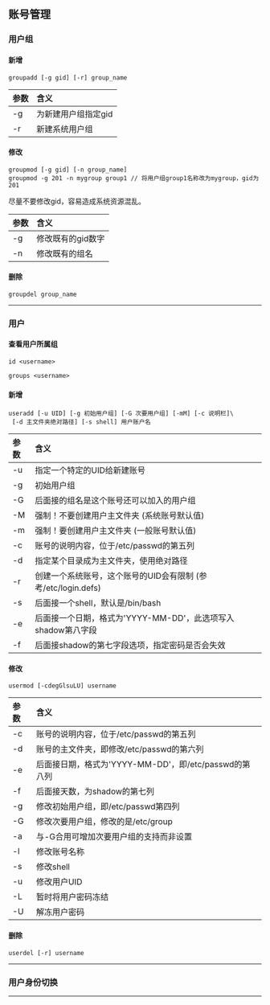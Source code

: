 ## 账号管理

### 用户组
#### 新增
```
groupadd [-g gid] [-r] group_name
```

参数|含义
:--|:--
-g|为新建用户组指定gid
-r|新建系统用户组

#### 修改
```
groupmod [-g gid] [-n group_name]
groupmod -g 201 -n mygroup group1 // 将用户组group1名称改为mygroup，gid为201
```
尽量不要修改gid，容易造成系统资源混乱。

参数|含义
:--|:--
-g|修改既有的gid数字
-n|修改既有的组名


#### 删除
```
groupdel group_name
```
***

### 用户

#### 查看用户所属组
```
id <username>

groups <username>
```

#### 新增
```
useradd [-u UID] [-g 初始用户组] [-G 次要用户组] [-mM] [-c 说明栏]\
 [-d 主文件夹绝对路径] [-s shell] 用户账户名
```

参数|含义
:--|:--
-u|指定一个特定的UID给新建账号
-g|初始用户组
-G|后面接的组名是这个账号还可以加入的用户组
-M|强制！不要创建用户主文件夹 (系统账号默认值)
-m|强制！要创建用户主文件夹 (一般账号默认值)
-c|账号的说明内容，位于/etc/passwd的第五列
-d|指定某个目录成为主文件夹，使用绝对路径
-r|创建一个系统账号，这个账号的UID会有限制 (参考/etc/login.defs)
-s|后面接一个shell，默认是/bin/bash
-e|后面接一个日期，格式为'YYYY-MM-DD'，此选项写入shadow第八字段
-f|后面接shadow的第七字段选项，指定密码是否会失效

#### 修改
```
usermod [-cdegGlsuLU] username
```

参数|含义
:--|:--
-c|账号的说明内容，位于/etc/passwd的第五列
-d|账号的主文件夹，即修改/etc/passwd的第六列
-e|后面接日期，格式为'YYYY-MM-DD'，即/etc/passwd的第八列
-f|后面接天数，为shadow的第七列
-g|修改初始用户组，即/etc/passwd第四列
-G|修改次要用户组，修改的是/etc/group
-a|与-G合用可增加次要用户组的支持而非设置
-l|修改账号名称
-s|修改shell
-u|修改用户UID
-L|暂时将用户密码冻结
-U|解冻用户密码

#### 删除
```
userdel [-r] username
```

***

### 用户身份切换


***
